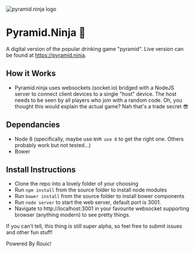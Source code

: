 ![pyramid.ninja logo](https://pyramid.ninja/assets/img/pyramid.ninja.png)

# Pyramid.Ninja 🔺
A digital version of the popular drinking game "pyramid". Live version can be found at https://pyramid.ninja.

## How it Works
* Pyramid.ninja uses websockets (socket.io) bridged with a NodeJS server to connect client devices to a single "host" device. The host needs to be seen by all players who join with a random code. Oh, you thought this would explain the actual game? Nah that's a trade secret  😎

## Dependancies
* Node 8 (specifically, maybe use `NVM use 8` to get the right one. Others probably work but not tested...)
* Bower

## Install Instructions
* Clone the repo into a lovely folder of your choosing
* Run `npm install` from the source folder to install node modules
* Run `bower install` from the source folder to install bower components
* Run `node server` to start the web server, default port is 3001.
* Navigate to http://localhost:3001 in your favourite websocket supporting browser (anything modern) to see pretty things.

If you can't tell, this thing is still super alpha, so feel free to submit issues and other fun stuff!

Powered By Rouic!
